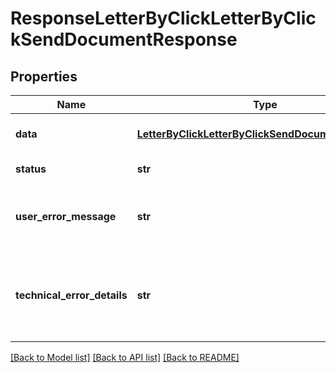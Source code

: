 # ResponseLetterByClickLetterByClickSendDocumentResponse

## Properties
Name | Type | Description | Notes
------------ | ------------- | ------------- | -------------
**data** | [**LetterByClickLetterByClickSendDocumentResponse**](LetterByClickLetterByClickSendDocumentResponse.md) | API specific response data | [optional] 
**status** | **str** | Response status | [optional] 
**user_error_message** | **str** | Error message, in a user readable format | [optional] 
**technical_error_details** | **str** | Technical error details, let us know if you received this. | [optional] 

[[Back to Model list]](../README.md#documentation-for-models) [[Back to API list]](../README.md#documentation-for-api-endpoints) [[Back to README]](../README.md)


